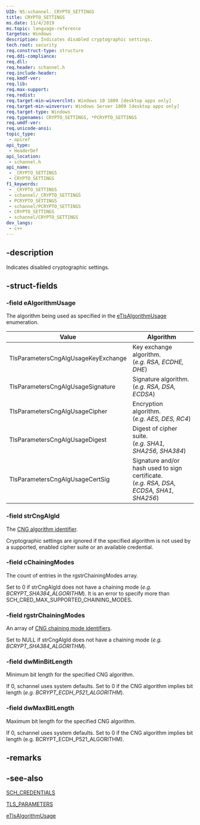 ```yaml
---
UID: NS:schannel._CRYPTO_SETTINGS
title: CRYPTO_SETTINGS
ms.date: 11/4/2019
ms.topic: language-reference
targetos: Windows
description: Indicates disabled cryptographic settings.
tech.root: security
req.construct-type: structure
req.ddi-compliance: 
req.dll: 
req.header: schannel.h
req.include-header: 
req.kmdf-ver: 
req.lib: 
req.max-support: 
req.redist: 
req.target-min-winverclnt: Windows 10 1809 [desktop apps only]
req.target-min-winversvr: Windows Server 1809 [desktop apps only]
req.target-type: Windows
req.typenames: CRYPTO_SETTINGS, *PCRYPTO_SETTINGS
req.umdf-ver: 
req.unicode-ansi: 
topic_type:
 - apiref
api_type:
 - HeaderDef
api_location:
 - schannel.h
api_name:
 - _CRYPTO_SETTINGS
 - CRYPTO_SETTINGS
f1_keywords:
 - _CRYPTO_SETTINGS
 - schannel/_CRYPTO_SETTINGS
 - PCRYPTO_SETTINGS
 - schannel/PCRYPTO_SETTINGS
 - CRYPTO_SETTINGS
 - schannel/CRYPTO_SETTINGS
dev_langs:
 - c++
---
```


## -description

Indicates disabled cryptographic settings.

## -struct-fields

### -field eAlgorithmUsage

The algorithm being used as specified in the [eTlsAlgorithmUsage](ne-schannel-etlsalgorithmusage.md) enumeration.

|Value|Algorithm|
|--|--|
|TlsParametersCngAlgUsageKeyExchange |Key exchange algorithm. <br>(*e.g. RSA, ECDHE, DHE*) |
|TlsParametersCngAlgUsageSignature   |Signature algorithm. <br>(*e.g. RSA, DSA, ECDSA*)|
|TlsParametersCngAlgUsageCipher      |Encryption algorithm. <br>(*e.g. AES, DES, RC4*)|
|TlsParametersCngAlgUsageDigest      |Digest of cipher suite. <br> (*e.g. SHA1, SHA256, SHA384*)|
|TlsParametersCngAlgUsageCertSig     |Signature and/or hash used to sign certificate. <br>(*e.g. RSA, DSA, ECDSA, SHA1, SHA256*)|

### -field strCngAlgId

The <a href="https://docs.microsoft.com/windows/win32/seccng/cng-algorithm-identifiers?redirectedfrom=MSDN">CNG algorithm identifier</a>.

Cryptographic settings are ignored if the specified algorithm is not used by a supported, enabled cipher suite or an available credential.

### -field cChainingModes

The count of entries in the rgstrChainingModes array. 

Set to 0 if strCngAlgId does not have a chaining mode (*e.g. BCRYPT_SHA384_ALGORITHM*). It is an error to specify more than SCH_CRED_MAX_SUPPORTED_CHAINING_MODES.

### -field rgstrChainingModes

An array of <a href="https://msdn.microsoft.com/library/windows/desktop/aa376211(v=vs.85).aspx">CNG chaining mode identifiers</a>. 

Set to NULL if strCngAlgId does not have a chaining mode (*e.g. BCRYPT_SHA384_ALGORITHM*).

### -field dwMinBitLength

Minimum bit length for the specified CNG algorithm. 

If 0, schannel uses system defaults. Set to 0 if the CNG algorithm implies bit length (*e.g. BCRYPT_ECDH_P521_ALGORITHM*).

### -field dwMaxBitLength

Maximum bit length for the specified CNG algorithm.

If 0, schannel uses system defaults. Set to 0 if the CNG algorithm implies bit length (e.g. BCRYPT_ECDH_P521_ALGORITHM).

## -remarks

## -see-also

[SCH_CREDENTIALS](ns-schannel-sch_credentials.md)

[TLS_PARAMETERS](ns-schannel-tls_parameters.md)

[eTlsAlgorithmUsage](ne-schannel-etlsalgorithmusage.md)

